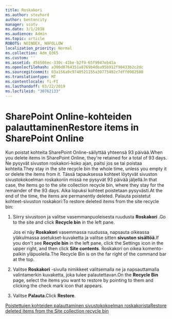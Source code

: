 ```yaml
---
title: Roskakori
ms.author: stevhord
author: bentoncity
manager: scotv
ms.date: 3/1/2018
ms.audience: Admin
ms.topic: article
ROBOTS: NOINDEX, NOFOLLOW
localization_priority: Normal
ms.collection: Adm_O365
ms.custom: ''
ms.assetid: 456586ec-330c-41be-b2f9-65f9947eb41a
ms.openlocfilehash: a306d8764351a8769b4dba95b912f90433b2c2dc
ms.sourcegitcommit: 03a156a9c9740521155a30775492c7dff0982588
ms.translationtype: MT
ms.contentlocale: fi-FI
ms.lasthandoff: 03/22/2019
ms.locfileid: "30762133"
---
```

# <a name="restore-items-in-sharepoint-online"></a><span data-ttu-id="de40e-102">SharePoint Online-kohteiden palauttaminen</span><span class="sxs-lookup"><span data-stu-id="de40e-102">Restore items in SharePoint Online</span></span>

<span data-ttu-id="de40e-103">Kun poistat kohteita SharePoint Online-säilyttää yhteensä 93 päivää.</span><span class="sxs-lookup"><span data-stu-id="de40e-103">When you delete items in SharePoint Online, they're retained for a total of 93 days.</span></span> <span data-ttu-id="de40e-104">Ne pysyvät sivuston roskakori-koko ajan, paitsi jos se tai poistaa kohteita.</span><span class="sxs-lookup"><span data-stu-id="de40e-104">They stay in the site recycle bin the whole time, unless you empty it or delete the items from it.</span></span> <span data-ttu-id="de40e-105">Tässä tapauksessa kohteet löytyvät sivuston sivustokokoelman roskakoriin missä ne pysyvät 93 päivää jäljellä.</span><span class="sxs-lookup"><span data-stu-id="de40e-105">In that case, the items go to the site collection recycle bin, where they stay for the remainder of the 93 days.</span></span> <span data-ttu-id="de40e-106">Aika lopuksi kohteet poistetaan pysyvästi.</span><span class="sxs-lookup"><span data-stu-id="de40e-106">At the end of the time, the items are permanently deleted.</span></span> <span data-ttu-id="de40e-107">Palauta poistetut kohteet-sivuston roskakori:</span><span class="sxs-lookup"><span data-stu-id="de40e-107">To restore deleted items from the site recycle bin:</span></span>
  
1. <span data-ttu-id="de40e-108">Siirry sivustoon ja valitse vasemmanpuoleisesta ruudusta **Roskakori** .</span><span class="sxs-lookup"><span data-stu-id="de40e-108">Go to the site and click **Recycle bin** in the left pane.</span></span> 
    
    <span data-ttu-id="de40e-109">Jos ei näy **Roskakori** vasemmassa ruudussa, napsauta oikeassa yläkulmassa asetukset-kuvaketta ja valitse sitten **sivuston sisältöä**.</span><span class="sxs-lookup"><span data-stu-id="de40e-109">If you don't see **Recycle bin** in the left pane, click the Settings icon in the upper right, and then click **Site contents**.</span></span> <span data-ttu-id="de40e-110">Roskakori on oikea komento-palkin yläpuolella.</span><span class="sxs-lookup"><span data-stu-id="de40e-110">The Recycle Bin is on the far right of the command bar at the top.</span></span>
    
2. <span data-ttu-id="de40e-111">Valitse **Roskakori** -sivulla nimikkeet valitsemalla ne ja napsauttamalla valintamerkin kuvaketta, joka tulee palautettavan.</span><span class="sxs-lookup"><span data-stu-id="de40e-111">On the **Recycle Bin** page, select the items you want to restore by pointing to them and clicking the check mark icon that appears.</span></span> 
    
3. <span data-ttu-id="de40e-112">Valitse **Palauta**.</span><span class="sxs-lookup"><span data-stu-id="de40e-112">Click **Restore**.</span></span>
    
[<span data-ttu-id="de40e-113">Poistettujen kohteiden palauttaminen sivustokokoelman roskakorista</span><span class="sxs-lookup"><span data-stu-id="de40e-113">Restore deleted items from the Site collection recycle bin</span></span>](https://go.microsoft.com/fwlink/?linkid=866439)
  

